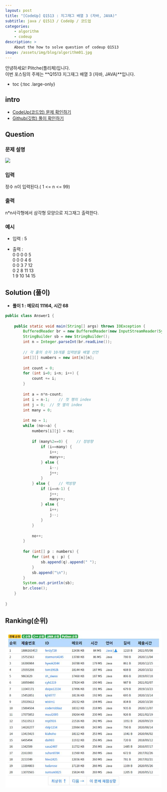 ```yaml
---
layout: post
title: "[CodeUp] Q1513 : 지그재그 배열 3 (자바, JAVA)"
subtitle: java / Q1513 / CodeUp / 코드업
categories:
    - algorithm
    - codeup
description: >
    About the how to solve question of codeup Q1513
image: /assets/img/blog/algorithm01.jpg
---
```


안녕하세요! Plitche(플리체)입니다.  
이번 포스팅의 주제는 **Q1513 지그재그 배열 3 (자바, JAVA)**입니다.

* toc
{:toc .large-only}

## intro
* [CodeUp(코드업) 문제 확인하기](https://codeup.kr/problem.php?id=1513)  
* [Github(깃헙) 풀이 확인하기](https://github.com/plitche/CodeUp_Solution/tree/master/Q1501~Q1600/Q1513)  

## Question
### 문제 설명
![](/assets/post/codeup/Q1501~Q1599/20211116_02/01.JPG)  

### 입력
정수 n이 입력된다.( 1 <= n <= 99)  

### 출력
n*n사각형에서 삼각형 모양으로 지그재그 출력한다.  

### 예시
* 입력 : 5  
  
* 출력 :  
0 0 0 0 5  
0 0 0 4 6  
0 0 3 7 12  
0 2 8 11 13  
1 9 10 14 15  

## Solution (풀이)
* **풀이 1 : 메모리 11164, 시간 68**  

```java
public class Answer1 {

    public static void main(String[] args) throws IOException {
        BufferedReader br = new BufferedReader(new InputStreamReader(System.in));
        StringBuilder sb = new StringBuilder();
        int n = Integer.parseInt(br.readLine());
        
        // 각 줄의 숫자 10개를 입력받을 배열 선언
        int[][] numbers = new int[n][n];
        
        int count = 0;
        for (int i=0; i<n; i++) {
        	count += i;
        }

        int a = n*n-count;
        int i = n-1;	// 첫 행의 index
        int j = 0;	// 첫 열의 index
        int many = 0;
        
        int no = 1;
        while (no<=a) {
        	numbers[i][j] = no;
        	
        	if (many%2==0) {	// 정방향
        		if (i==many) {
        			i++;
        			many++;
        		} else {
        			i--;
        			j++;
        		}        		
        	} else {	// 역방향
        		if (i==n-1) {
        			j++;
        			many++;
        		} else {
        			i++;
        			j--;
        		}
        	}
        	
        	no++;
        }
        
        for (int[] p : numbers) {
        	for (int q : p) {
        		sb.append(q).append(" ");
        	}
        	sb.append("\n");
        }
        System.out.println(sb);
        br.close();
    }
    	 
}
```  

## Ranking(순위)
![](/assets/post/codeup/Q1500~Q1599/20211116_02/03.JPG)  